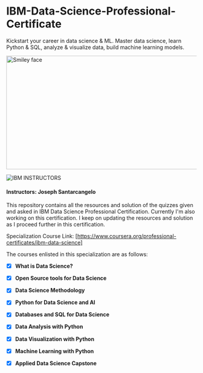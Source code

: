 # IBM-Data-Science-Professional-Certificate
Kickstart your career in data science &amp; ML. Master data science, learn Python &amp; SQL, analyze &amp; visualize data, build machine learning models.

<img src="https://i.imgur.com/YCFnjvg.png" alt="Smiley face" height="300" width="600">

![IBM](http://i.imgur.com/Qktqnu1.png) INSTRUCTORS
#### Instructors: Joseph Santarcangelo
This repository contains all the resources and solution of the quizzes given and asked in IBM Data Science Professional Certification.
Currently I'm also working on this certification. I keep on updating the resources and solution as I proceed further in this certification.

Specialization Course Link: [https://www.coursera.org/professional-certificates/ibm-data-science]

The courses enlisted in this specialization are as follows:

- [x] __What is Data Science?__

- [x] __Open Source tools for Data Science__

- [x] __Data Science Methodology__ 

- [x] __Python for Data Science and AI__

- [x] __Databases and SQL for Data Science__

- [x] __Data Analysis with Python__

- [x] __Data Visualization with Python__

- [x] __Machine Learning with Python__

- [x] __Applied Data Science Capstone__

